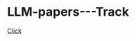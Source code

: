 # LLM-papers---Track

<a href="https://palgitts.github.io/LLM-papers---Track/paper_table.html" target="_blank">Click</a>
